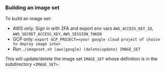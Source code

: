 ### Building an image set

To build an image set:

  * AWS only: Sign in with 2FA and export env vars `AWS_ACCESS_KEY_ID`, `AWS_SECRET_ACCESS_KEY`, `AWS_SESSION_TOKEN`
  * GCP only: `export GCP_PROJECT=<your google cloud project of choice to deploy image into>`
  * Run `./imageset.sh (aws|google) (delete|update) IMAGE_SET`

This will update/delete the image set `IMAGE_SET` whose definition is in the
subdirectory `<IMAGE_SET>`.

